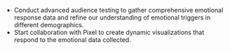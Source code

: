 - Conduct advanced audience testing to gather comprehensive emotional response data and refine our understanding of emotional triggers in different demographics.
- Start collaboration with Pixel to create dynamic visualizations that respond to the emotional data collected.